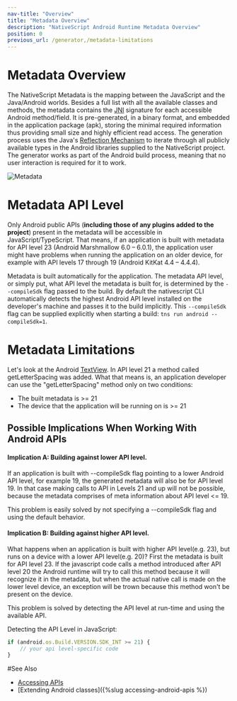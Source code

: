 ```yaml
---
nav-title: "Overview"
title: "Metadata Overview"
description: "NativeScript Android Runtime Metadata Overview"
position: 0
previous_url: /generator,/metadata-limitations
---
```


# Metadata Overview
The NativeScript Metadata is the mapping between the JavaScript and the Java/Android worlds. Besides a full list with all the available classes and methods, the metadata contains the [JNI](http://developer.android.com/training/articles/perf-jni.html) signature for each accessible Android method/field. It is pre-generated, in a binary format, and embedded in the application package (apk), storing the minimal required information thus providing small size and highly efficient read access. The generation process uses the Java's [Reflection Mechanism](http://en.wikipedia.org/wiki/Reflection_(computer_programming)) to iterate through all publicly available types in the Android libraries supplied to the NativeScript project. The generator works as part of the Android build process, meaning that no user interaction is required for it to work.

![Metadata](metadata_diagram.png)

# Metadata API Level

Only Android public APIs (**including those of any plugins added to the project**) present in the metadata will be accessible in JavaScript/TypeScript. That means, if an application is built with metadata for API level 23 (Android Marshmallow 6.0 – 6.0.1), the application user might have problems when running the application on an older device, for example with API levels 17 through 19 (Android KitKat 4.4 – 4.4.4).

Metadata is built automatically for the application. The metadata API level, or simply put, what API level the metadata is built for, is determined by the `--compileSdk` flag passed to the build. By default the nativescript CLI automatically detects the highest Android API level installed on the developer's machine and passes it to the build implicitly. This `--compileSdk` flag can be supplied explicitly when starting a build: `tns run android --compileSdk=1`.

# Metadata Limitations

Let's look at the Android [TextView](https://developer.android.com/reference/android/widget/TextView.html).
In API level 21 a method called getLetterSpacing was added. What that means is, an application developer can use the "getLetterSpacing" method only on two conditions:
* The built metadata is >= 21
* The device that the application will be running on is >= 21

## Possible Implications When Working With Android APIs

#### Implication A: Building against lower API level.

If an application is built with --compileSdk flag pointing to a lower Android API level, for example 19, the generated metadata will also be for API level 19. In that case making calls to API in Levels 21 and up will not be possible, because the metadata comprises of meta information about API level <= 19.

This problem is easily solved by not specifying a --compileSdk flag and using the default behavior.

#### Implication B: Building against higher API level.

What happens when an application is built with higher API level(e.g. 23), but runs on a device with a lower API level(e.g. 20)?
First the metadata is built for API level 23. If the javascript code calls a method introduced after API level 20 the Android runtime will try to call this method because it will recognize it in the metadata, but when the actual native call is made on the lower level device, an exception will be trown because this method won't be present on the device.

This problem is solved by detecting the API level at run-time and using the available API.

Detecting the API Level in JavaScript:

```javascript
if (android.os.Build.VERSION.SDK_INT >= 21) {
    // your api level-specific code
}
```

#See Also
* [Accessing APIs](./accessing-packages.md)
* [Extending Android classes]({%slug accessing-android-apis %})
